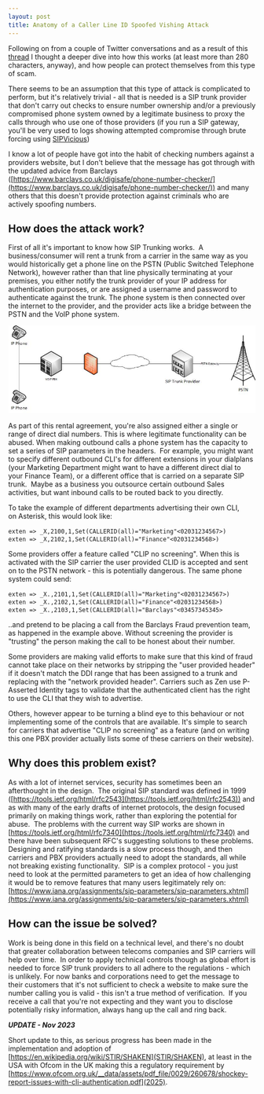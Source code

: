 ```yaml
---
layout: post
title: Anatomy of a Caller Line ID Spoofed Vishing Attack
---
```


Following on from a couple of Twitter conversations and as a result of this [](https://twitter.com/EmmelineHartley/status/1373649332747046914)[thread](https://twitter.com/EmmelineHartley/status/1373649332747046914) I thought a deeper dive into how this works (at least more than 280 characters, anyway), and how people can protect themselves from this type of scam.

There seems to be an assumption that this type of attack is complicated to perform, but it's relatively trivial - all that is needed is a SIP trunk provider that don't carry out checks to ensure number ownership and/or a previously compromised phone system owned by a legitimate business to proxy the calls through who use one of those providers (if you run a SIP gateway, you'll be very used to logs showing attempted compromise through brute forcing using [SIPVicious](https://github.com/EnableSecurity/sipvicious))

I know a lot of people have got into the habit of checking numbers against a providers website, but I don't believe that the message has got through with the updated advice from Barclays ([https://www.barclays.co.uk/digisafe/phone-number-checker/](https://www.barclays.co.uk/digisafe/phone-number-checker/)) and many others that this doesn't provide protection against criminals who are actively spoofing numbers.

## How does the attack work?

First of all it's important to know how SIP Trunking works.  A business/consumer will rent a trunk from a carrier in the same way as you would historically get a phone line on the PSTN (Public Switched Telephone Network), however rather than that line physically terminating at your premises, you either notify the trunk provider of your IP address for authentication purposes, or are assigned a username and password to authenticate against the trunk. The phone system is then connected over the internet to the provider, and the provider acts like a bridge between the PSTN and the VoIP phone system.

![SIP_Carrier_Diagram](/images/CLID/PBX.jpg "SIP Carrier Diagram") 

As part of this rental agreement, you're also assigned either a single or range of direct dial numbers. This is where legitimate functionality can be abused. When making outbound calls a phone system has the capacity to set a series of SIP parameters in the headers.  For example, you might want to specify different outbound CLI's for different extensions in your dialplans (your Marketing Department might want to have a different direct dial to your Finance Team), or a different office that is carried on a separate SIP trunk.  Maybe as a business you outsource certain outbound Sales activities, but want inbound calls to be routed back to you directly.

To take the example of different departments advertising their own CLI, on Asterisk, this would look like:

```
exten => _X,2100,1,Set(CALLERID(all)="Marketing"<02031234567>)
exten => _X,2102,1,Set(CALLERID(all)="Finance"<02031234568>)
```

Some providers offer a feature called "CLIP no screening". When this is activated with the SIP carrier the user provided CLID is accepted and sent on to the PSTN network - this is potentially dangerous. The same phone system could send:

```
exten => _X.,2101,1,Set(CALLERID(all)="Marketing"<02031234567>)
exten => _X.,2102,1,Set(CALLERID(all)="Finance"<02031234568>)
exten => _X.,2103,1,Set(CALLERID(all)="Barclays"<03457345345>
```

..and pretend to be placing a call from the Barclays Fraud prevention team, as happened in the example above. Without screening the provider is "trusting" the person making the call to be honest about their number.

Some providers are making valid efforts to make sure that this kind of fraud cannot take place on their networks by stripping the "user provided header" if it doesn't match the DDI range that has been assigned to a trunk and replacing with the "network provided header". Carriers such as Zen use P-Asserted Identity tags to validate that the authenticated client has the right to use the CLI that they wish to advertise.

Others, however appear to be turning a blind eye to this behaviour or not implementing some of the controls that are available. It's simple to search for carriers that advertise "CLIP no screening" as a feature (and on writing this one PBX provider actually lists some of these carriers on their website).

## Why does this problem exist?

As with a lot of internet services, security has sometimes been an afterthought in the design.  The original SIP standard was defined in 1999 ([https://tools.ietf.org/html/rfc2543](https://tools.ietf.org/html/rfc2543)) and as with many of the early drafts of internet protocols, the design focused primarily on making things work, rather than exploring the potential for abuse.  The problems with the current way SIP works are shown in [https://tools.ietf.org/html/rfc7340](https://tools.ietf.org/html/rfc7340) and there have been subsequent RFC's suggesting solutions to these problems.  Designing and ratifying standards is a slow process though, and then carriers and PBX providers actually need to adopt the standards, all while not breaking existing functionality.  SIP is a complex protocol - you just need to look at the permitted parameters to get an idea of how challenging it would be to remove features that many users legitimately rely on: [https://www.iana.org/assignments/sip-parameters/sip-parameters.xhtml](https://www.iana.org/assignments/sip-parameters/sip-parameters.xhtml)

## How can the issue be solved?

Work is being done in this field on a technical level, and there's no doubt that greater collaboration between telecoms companies and SIP carriers will help over time.  In order to apply technical controls though as global effort is needed to force SIP trunk providers to all adhere to the regulations - which is unlikely. For now banks and corporations need to get the message to their customers that it's not sufficient to check a website to make sure the number calling you is valid - this isn't a true method of verification.  If you receive a call that you're not expecting and they want you to disclose potentially risky information, always hang up the call and ring back.

***UPDATE - Nov 2023***

Short update to this, as serious progress has been made in the implementation and adoption of [https://en.wikipedia.org/wiki/STIR/SHAKEN](STIR/SHAKEN), at least in the USA with Ofcom in the UK making this a regulatory requirement by [https://www.ofcom.org.uk/__data/assets/pdf_file/0029/260678/shockey-report-issues-with-cli-authentication.pdf](2025).

